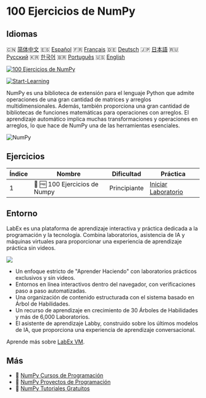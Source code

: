 # 100 Ejercicios de NumPy

## Idiomas

🇨🇳 [简体中文](README_zh.md) 🇪🇸 [Español](README_es.md) 🇫🇷 [Français](README_fr.md) 🇩🇪 [Deutsch](README_de.md) 🇯🇵 [日本語](README_ja.md) 🇷🇺 [Русский](README_ru.md) 🇰🇷 [한국어](README_ko.md) 🇧🇷 [Português](README_pt.md) 🇺🇸 [English](README.md) 

[![100 Ejercicios de NumPy](https://cover-creator.labex.io/100-numpy-exercises.png?lang=es)](https://labex.io/es/courses/100-numpy-exercises)

[![Start-Learning](https://img.shields.io/badge/Start-Learning-whitesmoke?style=for-the-badge)](https://labex.io/es/courses/100-numpy-exercises)

NumPy es una biblioteca de extensión para el lenguaje Python que admite operaciones de una gran cantidad de matrices y arreglos multidimensionales. Además, también proporciona una gran cantidad de bibliotecas de funciones matemáticas para operaciones con arreglos. El aprendizaje automático implica muchas transformaciones y operaciones en arreglos, lo que hace de NumPy una de las herramientas esenciales.

![NumPy](https://img.shields.io/badge/NumPy-whitesmoke?style=for-the-badge&logo=numpy)


## Ejercicios

|   Índice | Nombre                        | Dificultad   | Práctica                                                                                             |
|----------|-------------------------------|--------------|------------------------------------------------------------------------------------------------------|
|        1 | 📖 🆓 100 Ejercicios de Numpy | Principiante | <a target='_blank' href='https://labex.io/es/labs/100-numpy-exercises-20746'>Iniciar Laboratorio</a> |

## Entorno

LabEx es una plataforma de aprendizaje interactiva y práctica dedicada a la programación y la tecnología. Combina laboratorios, asistencia de IA y máquinas virtuales para proporcionar una experiencia de aprendizaje práctica sin videos.

![](https://tutorial-screenshot.getvm.io/images/vm-1725247253.png)

- Un enfoque estricto de "Aprender Haciendo" con laboratorios prácticos exclusivos y sin videos.
- Entornos en línea interactivos dentro del navegador, con verificaciones paso a paso automatizadas.
- Una organización de contenido estructurada con el sistema basado en Árbol de Habilidades.
- Un recurso de aprendizaje en crecimiento de 30 Árboles de Habilidades y más de 6,000 Laboratorios.
- El asistente de aprendizaje Labby, construido sobre los últimos modelos de IA, que proporciona una experiencia de aprendizaje conversacional.

Aprende más sobre [LabEx VM](https://support.labex.io/using-labex/virtual-machine).

## Más

- 🔗 [NumPy Cursos de Programación](https://github.com/labex-labs/awesome-programming-courses)
- 🔗 [NumPy Proyectos de Programación](https://github.com/labex-labs/awesome-programming-projects)
- 🔗 [NumPy Tutoriales Gratuitos](https://github.com/labex-labs/numpy-free-tutorials)

